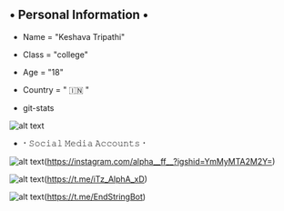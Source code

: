 ## • Personal Information •


* Name = "Keshava Tripathi"

* Class = "college"

* Age = "18"

* Country = " 🇮🇳 "

* git-stats 

![alt text](https://te.legra.ph/file/ad69d21c45a70573c8b2b.jpg)

* ⠂𝚂𝚘𝚌𝚒𝚊𝚕 𝙼𝚎𝚍𝚒𝚊 𝙰𝚌𝚌𝚘𝚞𝚗𝚝𝚜⠐ 

![alt text](https://te.legra.ph/file/bc64b7c2836fbc3b6259b.jpg)(https://instagram.com/alpha__ff__?igshid=YmMyMTA2M2Y=)

![alt text](https://te.legra.ph/file/0d79e059d3c83c77981a5.jpg)(https://t.me/iTz_AlphA_xD)

![alt text](https://te.legra.ph/file/bf0503401fbd93c828bed.jpg)(https://t.me/EndStringBot)
